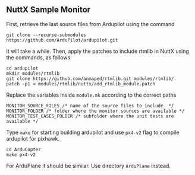 ## NuttX Sample Monitor

First, retrieve the last source files from Ardupilot using the command

```
git clone --recurse-submodules https://github.com/ArduPilot/ardupilot.git
```
It will take a while. Then, apply the patches to include rtmlib in NuttX using the commands, as follows:
```
cd ardupilot
mkdir modules/rtmlib
git clone https://github.com/anmaped/rtmlib.git modules/rtmlib/.
patch -p1 < modules/rtmlib/nuttx/add_rtmlib_module.patch
```

Replace the variables inside `module.mk` according to the correct paths
```
MONITOR_SOURCE_FILES /* name of the source files to include  */
MONITOR_FOLDER /* folder where the monitor sources are available */
MONITOR_TEST_CASES_FOLDER /* subfolder where the unit tests are available */
```

Type `make` for starting building ardupilot and use `px4-v2` flag to compile ardupilot for pixhawk.
```
cd ArduCopter
make px4-v2
```

For ArduPlane it should be similar. Use directory `ArduPlane` instead.
